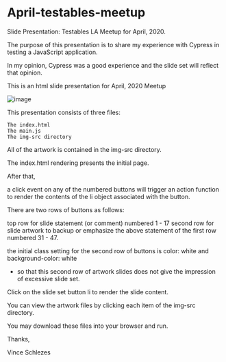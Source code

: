 # April-testables-meetup
Slide Presentation: Testables LA Meetup for April, 2020.

The purpose of this presentation is to share my experience with Cypress in testing a JavaScript application.

In my opinion, Cypress was a good experience and the slide set will reflect that opinion.

This is an html slide presentation for April, 2020 Meetup

![image](https://user-images.githubusercontent.com/3696845/76689874-9e934300-65f7-11ea-907f-75078f9b8632.png)

This presentation consists of three files:

    The index.html
    The main.js
    The img-src directory

All of the artwork is contained in the img-src directory.

The index.html rendering presents the initial page.

After that,

a click event on any of the numbered buttons will trigger an action function to render the contents of the li object associated with the button.

There are two rows of buttons as follows:

top row for slide statement (or comment) numbered 1 - 17
second row for slide artwork to backup or emphasize the above statement of the first row numbered 31 - 47.

the initial class setting for the second row of buttons is color: white and background-color: white
- so that this second row of artwork slides does not give the impression of excessive slide set.

Click on the slide set button li to render the slide content.

You can view the artwork files by clicking each item of the img-src directory.

You may download these files into your browser and run.

Thanks,

Vince Schlezes
